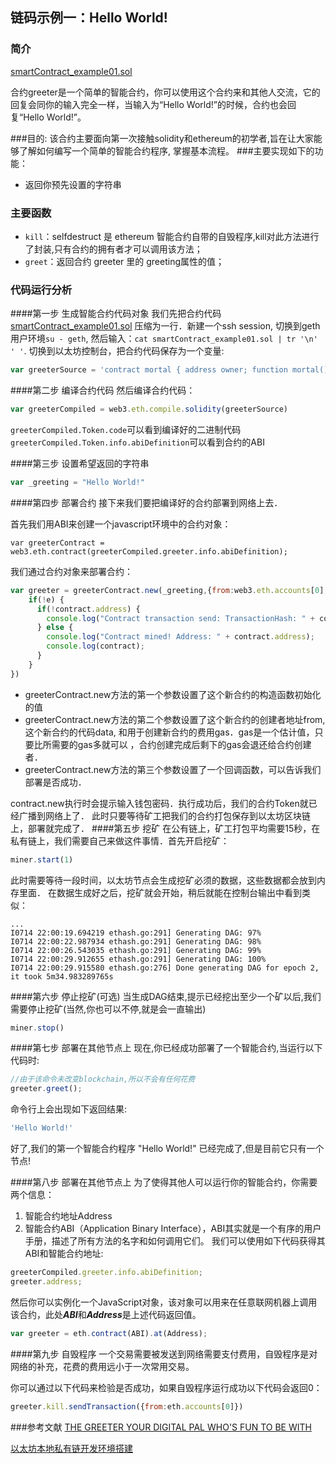 ## 链码示例一：Hello World!
### 简介

[smartContract_example01.sol](smartContract_example01.sol)

合约greeter是一个简单的智能合约，你可以使用这个合约来和其他人交流，它的回复会同你的输入完全一样，当输入为“Hello World!”的时候，合约也会回复“Hello World!”。

###目的:
该合约主要面向第一次接触solidity和ethereum的初学者,旨在让大家能够了解如何编写一个简单的智能合约程序,
掌握基本流程。
###主要实现如下的功能：
* 返回你预先设置的字符串

### 主要函数
* `kill`：selfdestruct 是 ethereum 智能合约自带的自毁程序,kill对此方法进行了封装,只有合约的拥有者才可以调用该方法；
* `greet`：返回合约 greeter 里的 greeting属性的值；

### 代码运行分析

####第一步 生成智能合约代码对象
我们先把合约代码[smartContract_example01.sol](smartContract_example01.sol)
压缩为一行．新建一个ssh session, 切换到geth用户环境`su - geth`, 然后输入：`cat smartContract_example01.sol | tr '\n' ' '`.
切换到以太坊控制台，把合约代码保存为一个变量:
```js
var greeterSource = 'contract mortal { address owner; function mortal() { owner = msg.sender; } function kill() { if (msg.sender == owner) selfdestruct(owner); } } contract greeter is mortal { string greeting; function greeter(string _greeting) public { greeting = _greeting; } function greet() constant returns (string) { return greeting; } }'
```

####第二步 编译合约代码
然后编译合约代码：
```js
var greeterCompiled = web3.eth.compile.solidity(greeterSource)
```
`greeterCompiled.Token.code`可以看到编译好的二进制代码
`greeterCompiled.Token.info.abiDefinition`可以看到合约的ABI

####第三步 设置希望返回的字符串
```js
var _greeting = "Hello World!"
```
####第四步 部署合约
接下来我们要把编译好的合约部署到网络上去．

首先我们用ABI来创建一个javascript环境中的合约对象：
```sol
var greeterContract = web3.eth.contract(greeterCompiled.greeter.info.abiDefinition);
```
我们通过合约对象来部署合约：
```js
var greeter = greeterContract.new(_greeting,{from:web3.eth.accounts[0], data: greeterCompiled.greeter.code, gas: 300000}, function(e, contract){
    if(!e) {
      if(!contract.address) {
        console.log("Contract transaction send: TransactionHash: " + contract.transactionHash + " waiting to be mined...");
      } else {
        console.log("Contract mined! Address: " + contract.address);
        console.log(contract);
      }
    }
})
```

- greeterContract.new方法的第一个参数设置了这个新合约的构造函数初始化的值
- greeterContract.new方法的第二个参数设置了这个新合约的创建者地址from,
这个新合约的代码data, 和用于创建新合约的费用gas．gas是一个估计值，只要比所需要的gas多就可以
，合约创建完成后剩下的gas会退还给合约创建者．
- greeterContract.new方法的第三个参数设置了一个回调函数，可以告诉我们部署是否成功．

contract.new执行时会提示输入钱包密码．执行成功后，我们的合约Token就已经广播到网络上了．
此时只要等待矿工把我们的合约打包保存到以太坊区块链上，部署就完成了．
####第五步 挖矿
在公有链上，矿工打包平均需要15秒，在私有链上，我们需要自己来做这件事情．首先开启挖矿：
```js
miner.start(1)
```
此时需要等待一段时间，以太坊节点会生成挖矿必须的数据，这些数据都会放到内存里面．
在数据生成好之后，挖矿就会开始，稍后就能在控制台输出中看到类似：
```
...
I0714 22:00:19.694219 ethash.go:291] Generating DAG: 97%
I0714 22:00:22.987934 ethash.go:291] Generating DAG: 98%
I0714 22:00:26.543035 ethash.go:291] Generating DAG: 99%
I0714 22:00:29.912655 ethash.go:291] Generating DAG: 100%
I0714 22:00:29.915580 ethash.go:276] Done generating DAG for epoch 2, it took 5m34.983289765s
```
####第六步 停止挖矿(可选)
当生成DAG结束,提示已经挖出至少一个矿以后,我们需要停止挖矿(当然,你也可以不停,就是会一直输出)
```js
miner.stop()
```

####第七步 部署在其他节点上
现在,你已经成功部署了一个智能合约,当运行以下代码时:
```js
//由于该命令未改变blockchain,所以不会有任何花费
greeter.greet();
```
命令行上会出现如下返回结果:
```js
'Hello World!'
```
好了,我们的第一个智能合约程序 "Hello World!" 已经完成了,但是目前它只有一个节点!

####第八步 部署在其他节点上
为了使得其他人可以运行你的智能合约，你需要两个信息：
1. 智能合约地址Address
2. 智能合约ABI（Application Binary Interface），ABI其实就是一个有序的用户手册，描述了所有方法的名字和如何调用它们。
我们可以使用如下代码获得其ABI和智能合约地址:
```js
greeterCompiled.greeter.info.abiDefinition;
greeter.address;
```

然后你可以实例化一个JavaScript对象，该对象可以用来在任意联网机器上调用该合约，此处***ABI***和***Address***是上述代码返回值。
```js
var greeter = eth.contract(ABI).at(Address);
```

####第九步 自毁程序
一个交易需要被发送到网络需要支付费用，自毁程序是对网络的补充，花费的费用远小于一次常用交易。

你可以通过以下代码来检验是否成功，如果自毁程序运行成功以下代码会返回0：
```js
greeter.kill.sendTransaction({from:eth.accounts[0]})
```

###参考文献
[THE GREETER YOUR DIGITAL PAL WHO'S FUN TO BE WITH](
https://www.ethereum.org/greeter#compiling-your-contract)

[以太坊本地私有链开发环境搭建](
http://ethfans.org/posts/ethereum-private-network-bootstrap)
